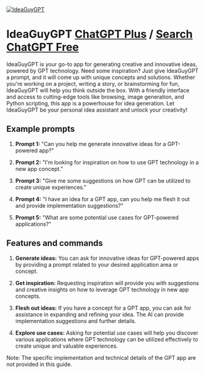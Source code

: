 
[![IdeaGuyGPT](https://files.oaiusercontent.com/file-epDJy6DR0j5tTgpYEiGof3aB?se=2123-10-17T18%3A51%3A21Z&sp=r&sv=2021-08-06&sr=b&rscc=max-age%3D31536000%2C%20immutable&rscd=attachment%3B%20filename%3Dideaguygpt.jpeg&sig=FavjB9rhPCmg/dPg5Yl222ssLppbiX6ffmrwum55tqI%3D)](https://chat.openai.com/g/g-qg6xnzWa1-ideaguygpt)

# IdeaGuyGPT [ChatGPT Plus](https://chat.openai.com/g/g-qg6xnzWa1-ideaguygpt) / [Search ChatGPT Free](https://gptcall.net/index.html#/?search=IdeaGuyGPT)

IdeaGuyGPT is your go-to app for generating creative and innovative ideas, powered by GPT technology. Need some inspiration? Just give IdeaGuyGPT a prompt, and it will come up with unique concepts and solutions. Whether you're working on a project, writing a story, or brainstorming for fun, IdeaGuyGPT will help you think outside the box. With a friendly interface and access to cutting-edge tools like browsing, image generation, and Python scripting, this app is a powerhouse for idea generation. Let IdeaGuyGPT be your personal idea assistant and unlock your creativity!

## Example prompts

1. **Prompt 1:** "Can you help me generate innovative ideas for a GPT-powered app?"

2. **Prompt 2:** "I'm looking for inspiration on how to use GPT technology in a new app concept."

3. **Prompt 3:** "Give me some suggestions on how GPT can be utilized to create unique experiences."

4. **Prompt 4:** "I have an idea for a GPT app, can you help me flesh it out and provide implementation suggestions?"

5. **Prompt 5:** "What are some potential use cases for GPT-powered applications?"

## Features and commands

1. **Generate ideas:** You can ask for innovative ideas for GPT-powered apps by providing a prompt related to your desired application area or concept.

2. **Get inspiration:** Requesting inspiration will provide you with suggestions and creative insights on how to leverage GPT technology in new app concepts.

3. **Flesh out ideas:** If you have a concept for a GPT app, you can ask for assistance in expanding and refining your idea. The AI can provide implementation suggestions and further details.

4. **Explore use cases:** Asking for potential use cases will help you discover various applications where GPT technology can be utilized effectively to create unique and valuable experiences.

Note: The specific implementation and technical details of the GPT app are not provided in this guide.


